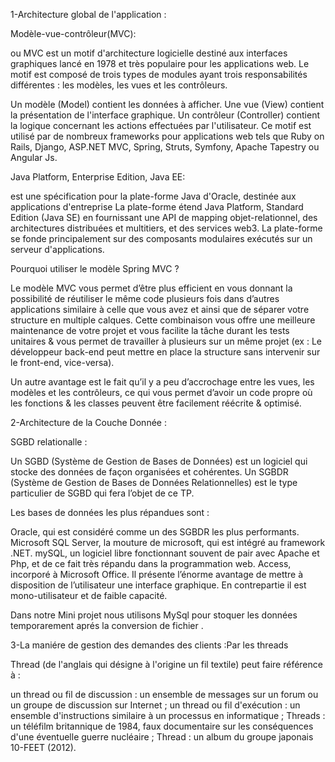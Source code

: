 


1-Architecture global de l'application :

Modèle-vue-contrôleur(MVC):

 ou MVC est un motif d'architecture logicielle destiné aux interfaces graphiques lancé en 1978 et très populaire pour
 les applications web. 
Le motif est composé de trois types de modules ayant trois responsabilités 
différentes : les modèles, les vues et les contrôleurs.

Un modèle (Model) contient les données à afficher.
Une vue (View) contient la présentation de l'interface graphique.
Un contrôleur (Controller) contient la logique concernant les actions effectuées par l'utilisateur.
Ce motif est utilisé par de nombreux frameworks pour applications web tels que Ruby on Rails, Django,
 ASP.NET MVC, Spring, Struts, Symfony, Apache Tapestry ou Angular Js.

Java Platform, Enterprise Edition, Java EE:

est une spécification pour la plate-forme Java d'Oracle, destinée aux applications d'entreprise La plate-forme étend
 Java Platform, Standard Edition (Java SE) en fournissant une API de mapping objet-relationnel, des architectures
 distribuées et multitiers, et des services web3. La plate-forme se fonde principalement sur des composants
 modulaires exécutés sur un serveur d'applications.

Pourquoi utiliser le modèle Spring MVC ?

Le modèle MVC vous permet d’être plus efficient en vous donnant la possibilité de réutiliser le même code plusieurs 
fois dans d’autres applications similaire à celle que vous avez et ainsi que de séparer votre structure en multiple
 calques. Cette combinaison vous offre une meilleure maintenance de votre projet et vous facilite la tâche durant 
les tests unitaires & vous permet de travailler à plusieurs sur un même projet (ex : Le développeur back-end peut 
mettre en place la structure sans intervenir sur le front-end, vice-versa).

Un autre avantage est le fait qu’il y a peu d’accrochage entre les vues, les modèles et les contrôleurs,
 ce qui vous permet d’avoir un code propre où les fonctions & les classes peuvent être facilement réécrite 
& optimisé.

2-Architecture de la Couche Donnée :

SGBD relationalle :

Un SGBD (Système de Gestion de Bases de Données) est un logiciel qui stocke des données de façon organisées et cohérentes. Un SGBDR (Système de Gestion de Bases de Données Relationnelles) est le type particulier de SGBD qui fera l’objet de ce TP. 

Les bases de données les plus répandues sont :

Oracle, qui est considéré comme un des SGBDR les plus performants.
Microsoft SQL Server, la mouture de microsoft, qui est intégré au framework .NET.
mySQL, un logiciel libre fonctionnant souvent de pair avec Apache et Php, et de ce fait très répandu dans la programmation web.
Access, incorporé à Microsoft Office. Il présente l’énorme avantage de mettre à disposition de l’utilisateur une interface graphique. En contrepartie il est mono-utilisateur et de faible capacité. 

Dans notre Mini projet nous utilisons MySql pour stoquer les données temporarement aprés la conversion de fichier .

3-La maniére de gestion des demandes des clients :Par les threads 

Thread (de l'anglais qui désigne à l'origine un fil textile) peut faire référence à :

un thread ou fil de discussion : un ensemble de messages sur un forum ou un groupe de discussion sur Internet ;
un thread ou fil d'exécution : un ensemble d'instructions similaire à un processus en informatique ;
Threads : un téléfilm britannique de 1984, faux documentaire sur les conséquences d'une éventuelle guerre nucléaire ;
Thread : un album du groupe japonais 10-FEET (2012).



